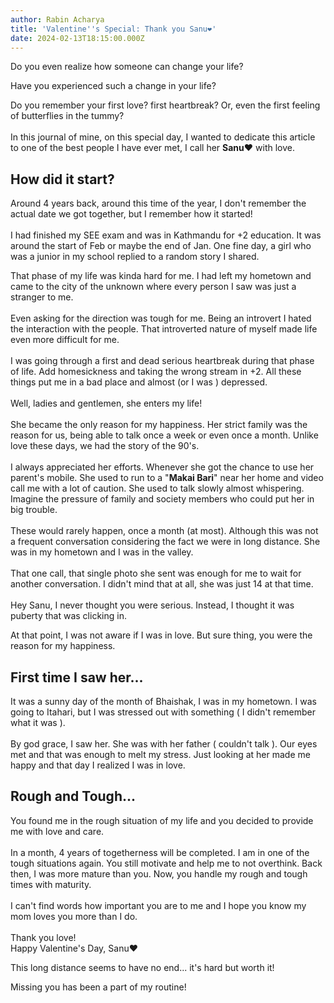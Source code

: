 ```yaml
---
author: Rabin Acharya
title: 'Valentine''s Special: Thank you Sanu❤️'
date: 2024-02-13T18:15:00.000Z
---
```


Do you even realize how someone can change your life?

Have you experienced such a change in your life?

Do you remember your first love? first heartbreak? Or, even the first feeling of butterflies in the tummy?  \
\
In this journal of mine, on this special day, I wanted to dedicate this article to one of the best people I have ever met, I call her **Sanu**❤️ with love.

## How did it start?

Around 4 years back, around this time of the year, I don't remember the actual date we got together, but I remember how it started!\
\
I had finished my SEE exam and was in Kathmandu for +2 education. It was around the start of Feb or maybe the end of Jan. One fine day, a girl who was a junior in my school replied to a random story I shared.

That phase of my life was kinda hard for me. I had left my hometown and came to the city of the unknown where every person I saw was just a stranger to me.\
\
Even asking for the direction was tough for me. Being an introvert I hated the interaction with the people. That introverted nature of myself made life even more difficult for me. \
\
I was going through a first and dead serious heartbreak during that phase of life. Add homesickness and taking the wrong stream in +2. All these things put me in a bad place and almost (or I was ) depressed. \
\
Well, ladies and gentlemen, she enters my life!\
\
She became the only reason for my happiness. Her strict family was the reason for us, being able to talk once a week or even once a month. Unlike love these days, we had the story of the 90's.  \
\
I always appreciated her efforts. Whenever she got the chance to use her parent's mobile. She used to run to a "**Makai Bari**" near her home and video call me with a lot of caution. She used to talk slowly almost whispering. Imagine the pressure of family and society members who could put her in big trouble. \
\
These would rarely happen, once a month (at most). Although this was not a frequent conversation considering the fact we were in long distance. She was in my hometown and I was in the valley. \
\
That one call, that single photo she sent was enough for me to wait for another conversation. I didn't mind that at all, she was just 14 at that time. \
\
Hey Sanu, I never thought you were serious. Instead, I thought it was puberty that was clicking in.

At that point, I was not aware if I was in love. But sure thing, you were the reason for my happiness.

## First time I saw her...

It was a sunny day of the month of Bhaishak, I was in my hometown. I was going to Itahari, but I was stressed out with something ( I didn't remember what it was ). \
\
By god grace, I saw her. She was with her father ( couldn't talk ). Our eyes met and that was enough to melt my stress. Just looking at her made me happy and that day I realized I was in love.

## Rough and Tough...

You found me in the rough situation of my life and you decided to provide me with love and care. \
\
In a month, 4 years of togetherness will be completed. I am in one of the tough situations again. You still motivate and help me to not overthink. Back then, I was more mature than you. Now, you handle my rough and tough times with maturity. \
\
I can't find words how important you are to me and I hope you know my mom loves you more than I do. \
\
Thank you love! \
Happy Valentine's Day, Sanu❤️

This long distance seems to have no end... it's hard but worth it!

Missing you has been a part of my routine!
